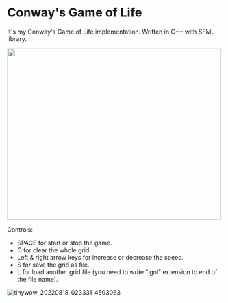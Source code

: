 # Conway's Game of Life
It's my Conway's Game of Life implementation.
Written in C++ with SFML library.

<img src="https://user-images.githubusercontent.com/63372647/185256834-983261d8-709d-4d30-a382-be88c10ce70b.gif" width="500" height="400" />

Controls:
   - SPACE for start or stop the game.
   - C for clear the whole grid.
   - Left & right arrow keys for increase or decrease the speed.
   - S for save the grid as file.
   - L for load another grid file (you need to write ".gol" extension to end of the file name).

![tinywow_20220818_023331_4503063](https://user-images.githubusercontent.com/63372647/185261710-f9916d33-ee20-494b-b683-87fae4ce5965.gif)
